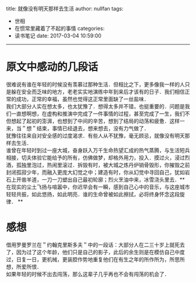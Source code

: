 title: 就像没有明天那样去生活
author: nullfan
tags:
  - 世相
  - 在惯常里藏着了不起的事情
categories:
  - 读书笔记
date: 2017-03-04 10:59:00
---
# 原文中感动的几段话
很难说有谁在年轻的时候没有羡慕过那种生活．但相比之下，更多像我一样的人只是躲在安全而乏味的地方，老老实实地演练中年到来后才该有的日子．我们相信正常的成功，正常的幸福，虽然也觉得这正常里面缺了一丝盐味．  
我们大部分人实在想太多，也太犹豫了．想得太多并不错，也挺重要的．问题是我们一直想啊想，在虚构和推演中完成了一件事情的过程，甚至完成了一生，我们不但想起了起初的澎湃，也想到了中间的辛苦，想到了结局的动荡和疲惫．这样一来，当＂想＂结束，事情已经退去，想来想去，没有力气做了．  
犹豫往往来自对安全感的过度渴求．有些人从不犹豫，毫无顾忌，就像没有明天那样去生活．  
谁曾在年轻时到过一座大城，奋身跃入万千生命热望汇成的热气蒸腾，与生活短兵相接，切夫体验它能给予的所有，仿佛做梦，却格外用力，投入．摸过火，浸过烈酒，孤独里泡过，热闹里滚过．拆毁有时，被大城之炼丹炉销骨毁形，你摧毁之前封闭孤寂少年，而融入更庞大幻觉之中；建造有时，你从幻觉中寻回自己，犹如岩石上开凿羊道，一刀一刀塑出自己最初轮廓；烈火烹油中来，冰雪浇头里去．**在现实的尘土飞扬与喧嚣中，你迟早会有一瞬，感到自己心中的音乐，与这座城市轻轻共振，如此悠扬，如此明亮．谁的生命曾被如此擦拭，必将终身怀念这段旋律．  **
# 感想  
借用罗曼罗兰在＂约翰克里斯多夫＂中的一段话：大部分人在二三十岁上就死去了，因为过了这个年龄，他们只是自己的影子，此后的余生则是在模仿自己中度过，日复一日，更机械，更装腔作势地重复他们在有生之年的所作所为，所思所想，所爱所恨．  
如果年轻的时候不出去闯荡，那么这辈子几乎再也不会有闯荡的机会了．
